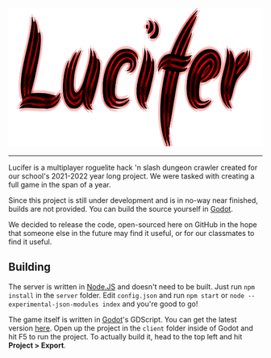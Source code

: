 <p align="center">
<img width=645.45 height=274.95  src="https://github.com/Infinixius/lucifer/blob/main/client/assets/meta/title_inner.png?raw=true">
</p>

___

Lucifer is a multiplayer roguelite hack 'n slash dungeon crawler created for our school's 2021-2022 year long project. We were tasked with creating a full game in the span of a year.

Since this project is still under development and is in no-way near finished, builds are not provided. You can build the source yourself in [Godot](https://godotengine.org/).

We decided to release the code, open-sourced here on GitHub in the hope that someone else in the future may find it useful, or for our classmates to find it useful.

## Building

The server is written in [Node.JS](https://nodejs.org) and doesn't need to be built. Just run `npm install` in the `server` folder. Edit `config.json` and run `npm start` or `node --experimental-json-modules index` and you're good to go!

The game itself is written in [Godot](https://godotengine.org/)'s GDScript. You can get the latest version [here](https://godotengine.org/download). Open up the project in the `client` folder inside of Godot and hit F5 to run the project. To actually build it, head to the top left and hit **Project > Export**.
